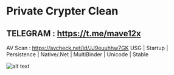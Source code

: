 # Private Crypter Clean
## TELEGRAM : https://t.me/mave12x
AV Scan :
https://avcheck.net/id/JJ9euuhhw7GK
USG | Startup | Persistence | Native/.Net | MultiBinder | Unicode | Stable

![alt text](https://i.ibb.co/nkgc0N8/Crypter-Features.png)
